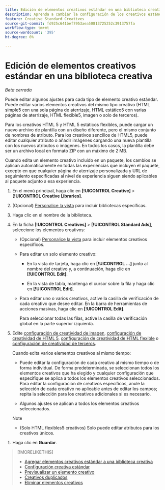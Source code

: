 ```yaml
---
title: Edición de elementos creativos estándar en una biblioteca creativa
description: Aprenda a cambiar la configuración de los creativos estándar (no dinámicos) en una biblioteca creativa.
feature: Creative Standard Creatives
source-git-commit: fd925c641bef7953aea50813725252c3913757fa
workflow-type: tm+mt
source-wordcount: '395'
ht-degree: 0%

---
```


# Edición de elementos creativos estándar en una biblioteca creativa

*Beta cerrada*

Puede editar algunos ajustes para cada tipo de elemento creativo estándar. Puede editar varios elementos creativos <!-- or creative variations --> del mismo tipo creativo (HTML simple5 con una sola página de aterrizaje, HTML estático5 con varias páginas de aterrizaje, HTML flexible5, imagen o solo de terceros<!-- , or dynamic -->).

Para los creativos HTML 5 y HTML 5 estáticos flexibles, puede cargar un nuevo archivo de plantilla con un diseño diferente, pero el mismo conjunto de nombres de atributo. Para los creativos sencillos de HTML5, puede editar cualquier atributo o añadir imágenes cargando una nueva plantilla con los nuevos atributos o imágenes. En todos los casos, la plantilla debe ser un archivo local en formato ZIP con un máximo de 2 MB.

Cuando edita un elemento creativo <!-- or creative variation --> incluido en un paquete, los cambios se aplican automáticamente en todas las experiencias que incluyen el paquete, excepto en que cualquier página de aterrizaje personalizada y URL de seguimiento especificadas al nivel de experiencia siguen siendo aplicables al paquete adjunto a esa experiencia.

1. En el menú principal, haga clic en **[!UICONTROL Creative]** > **[!UICONTROL Creative Libraries]**.

1. (Opcional) [Personalice la vista](/help/creative/introduction/customize-data-views.md) para incluir bibliotecas específicas.

1. Haga clic en el nombre de la biblioteca.

1. En la ficha **[!UICONTROL Creatives]** > **[!UICONTROL Standard Ads]**, seleccione los elementos creativos:

   * (Opcional) [Personalice la vista](/help/creative/introduction/customize-data-views.md) para incluir elementos creativos específicos.

   * Para editar un solo elemento creativo:

      * En la vista de tarjeta, haga clic en **[!UICONTROL ...]** junto al nombre del creativo y, a continuación, haga clic en **[!UICONTROL Edit]**.

      * En la vista de tabla, mantenga el cursor sobre la fila y haga clic en **[!UICONTROL Edit]**.

   * Para editar uno o varios creativos, active la casilla de verificación de cada creativo que desee editar. En la barra de herramientas de acciones masivas, haga clic en **[!UICONTROL Edit]**.

     Para seleccionar todas las filas, active la casilla de verificación global en la parte superior izquierda.

1. Edite [configuración de creatividad de imagen](/help/creative/creative-libraries/creative-settings-standard.md#creative-settings-image), [configuración de creatividad de HTML 5](/help/creative/creative-libraries/creative-settings-standard.md#creative-settings-html5), [configuración de creatividad de HTML flexible](/help/creative/creative-libraries/creative-settings-standard.md#creative-settings-flexible-html5) o [configuración de creatividad de terceros](/help/creative/creative-libraries/creative-settings-standard.md#creative-settings-third-party). <!-- , or [dynamic creative settings](/help/creative/creative-libraries/creative-settings-dynamic.md) -->

   Cuando edita varios elementos creativos al mismo tiempo:

   * Puede editar la configuración de cada creativo al mismo tiempo o de forma individual. De forma predeterminada, se seleccionan todos los elementos creativos que ha elegido y cualquier configuración que especifique se aplica a todos los elementos creativos seleccionados. Para editar la configuración de creativos específicos, anule la selección de cada creativo no aplicable antes de editar los campos; repita la selección para los creativos adicionales si es necesario.

   * Algunos ajustes se aplican a todos los elementos creativos seleccionados.

   >[!NOTE]
   >
   >* (Solo HTML flexibles5 creativos) Solo puede editar atributos para los creativos únicos.<!-- Also, when you update the template for a parent creative with child variations, the variations are updated with any changes to the template layout, but the attribute values for the variation aren't changed. -->

<!-- Not there as of 1/16/25. If we do add it, verify the applicable ad types:   
1. (Flexible HTML5 [or third-party should be possible, but not so] creatives; optional) Once you've made your changes, click ![]() to preview the new creative. 
-->

1. Haga clic en **Guardar**.

<!-- Not there as of 1/16/25. If we do add it, add back in:
1. (Flexible HTML5 or third-party creatives; optional) Regenerate the thumbnail within the table view or cards view if the change isn't visible immediately.
-->

>[!MORELIKETHIS]
>
>* [Agregar elementos creativos estándar a una biblioteca creativa](creative-add-standard.md)
>* [Configuración creativa estándar](/help/creative/creative-libraries/creative-settings-standard.md)
>* [Previsualizar un elemento creativo](/help/creative/creative-libraries/creative-preview.md)
>* [Creativos duplicados](/help/creative/creative-libraries/creative-duplicate.md)
>* [Eliminar elementos creativos](/help/creative/creative-libraries/creative-delete.md)
